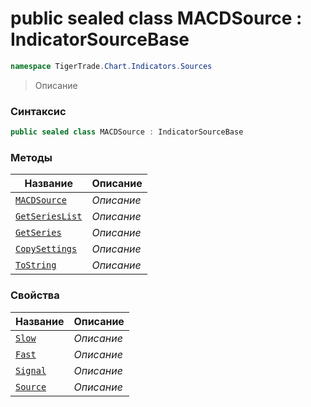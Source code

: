 
# public sealed class MACDSource : IndicatorSourceBase
```csharp
namespace TigerTrade.Chart.Indicators.Sources
```



> Описание

### Синтаксис
```csharp
public sealed class MACDSource : IndicatorSourceBase
```


### Методы
| Название | Описание |
| --- | --- |
| [`MACDSource`](./MACDSource.cs/Методы/MACDSource.md) | *Описание* |
| [`GetSeriesList`](./MACDSource.cs/Методы/GetSeriesList.md) | *Описание* |
| [`GetSeries`](./MACDSource.cs/Методы/GetSeries.md) | *Описание* |
| [`CopySettings`](./MACDSource.cs/Методы/CopySettings.md) | *Описание* |
| [`ToString`](./MACDSource.cs/Методы/ToString.md) | *Описание* |

### Свойства
| Название | Описание |
| --- | --- |
| [`Slow`](./MACDSource.cs/Свойства/Slow.md) | *Описание* |
| [`Fast`](./MACDSource.cs/Свойства/Fast.md) | *Описание* |
| [`Signal`](./MACDSource.cs/Свойства/Signal.md) | *Описание* |
| [`Source`](./MACDSource.cs/Свойства/Source.md) | *Описание* |



